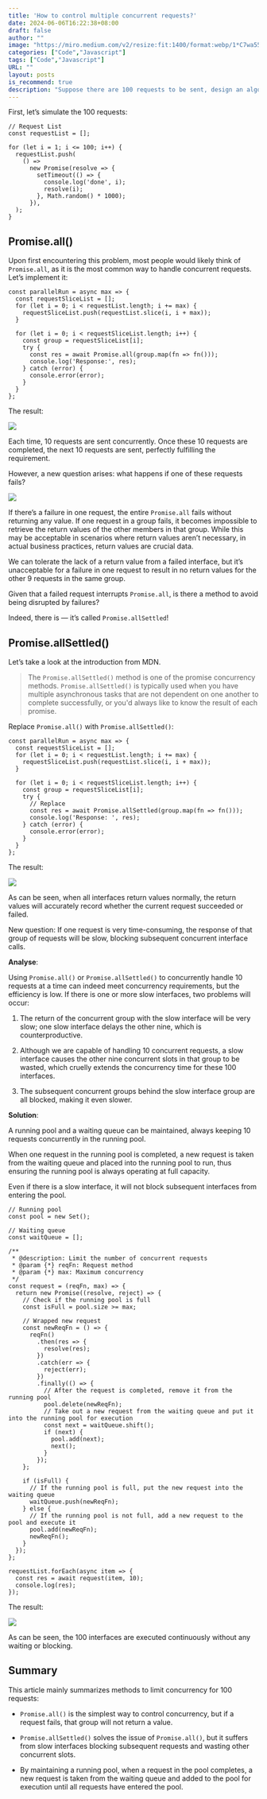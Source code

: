 ```yaml
---
title: 'How to control multiple concurrent requests?'
date: 2024-06-06T16:22:38+08:00
draft: false
author: ""
image: "https://miro.medium.com/v2/resize:fit:1400/format:webp/1*C7wa55tbYeJsoU9Ay8BbRg.jpeg"
categories: ["Code","Javascript"]
tags: ["Code","Javascript"]
URL: ""
layout: posts
is_recommend: true
description: "Suppose there are 100 requests to be sent, design an algorithm to control concurrent requests (with a maximum concurrency of 10) using Promise, to complete all 100 requests."
---
```


First, let’s simulate the 100 requests:

```
// Request List
const requestList = [];

for (let i = 1; i <= 100; i++) {
  requestList.push(
    () =>
      new Promise(resolve => {
        setTimeout(() => {
          console.log('done', i);
          resolve(i);
        }, Math.random() * 1000);
      }),
  );
}
```

## Promise.all()

Upon first encountering this problem, most people would likely think of `Promise.all`, as it is the most common way to handle concurrent requests. Let’s implement it:

```
const parallelRun = async max => {
  const requestSliceList = [];
  for (let i = 0; i < requestList.length; i += max) {
    requestSliceList.push(requestList.slice(i, i + max));
  }

  for (let i = 0; i < requestSliceList.length; i++) {
    const group = requestSliceList[i];
    try {
      const res = await Promise.all(group.map(fn => fn()));
      console.log('Response:', res);
    } catch (error) {
      console.error(error);
    }
  }
};
```

The result:

![](https://miro.medium.com/v2/resize:fit:1400/format:webp/1*LCXXm4fQqiX41fnDuOl1jQ.gif)

Each time, 10 requests are sent concurrently. Once these 10 requests are completed, the next 10 requests are sent, perfectly fulfilling the requirement.

However, a new question arises: what happens if one of these requests fails?

![](https://miro.medium.com/v2/resize:fit:1400/format:webp/1*v1Mywb8-45hHXLw2rX2z2g.gif)

If there’s a failure in one request, the entire `Promise.all` fails without returning any value. If one request in a group fails, it becomes impossible to retrieve the return values of the other members in that group. While this may be acceptable in scenarios where return values aren’t necessary, in actual business practices, return values are crucial data.

We can tolerate the lack of a return value from a failed interface, but it’s unacceptable for a failure in one request to result in no return values for the other 9 requests in the same group.

Given that a failed request interrupts `Promise.all`, is there a method to avoid being disrupted by failures?

Indeed, there is — it’s called `Promise.allSettled`!

## Promise.allSettled()

Let’s take a look at the introduction from MDN.

> The `Promise.allSettled()` method is one of the promise concurrency methods. `Promise.allSettled()` is typically used when you have multiple asynchronous tasks that are not dependent on one another to complete successfully, or you'd always like to know the result of each promise.

Replace `Promise.all()` with `Promise.allSettled()`:

```
const parallelRun = async max => {
  const requestSliceList = [];
  for (let i = 0; i < requestList.length; i += max) {
    requestSliceList.push(requestList.slice(i, i + max));
  }

  for (let i = 0; i < requestSliceList.length; i++) {
    const group = requestSliceList[i];
    try {
      // Replace
      const res = await Promise.allSettled(group.map(fn => fn()));
      console.log('Response: ', res);
    } catch (error) {
      console.error(error);
    }
  }
};
```

The result:

![](https://miro.medium.com/v2/resize:fit:1400/format:webp/1*BBTMDkKPMIoetXqB4_4NSg.png)

As can be seen, when all interfaces return values normally, the return values will accurately record whether the current request succeeded or failed.

New question: If one request is very time-consuming, the response of that group of requests will be slow, blocking subsequent concurrent interface calls.

**Analyse**:

Using `Promise.all()` or `Promise.allSettled()` to concurrently handle 10 requests at a time can indeed meet concurrency requirements, but the efficiency is low. If there is one or more slow interfaces, two problems will occur:

1. The return of the concurrent group with the slow interface will be very slow; one slow interface delays the other nine, which is counterproductive.

2. Although we are capable of handling 10 concurrent requests, a slow interface causes the other nine concurrent slots in that group to be wasted, which cruelly extends the concurrency time for these 100 interfaces.

3. The subsequent concurrent groups behind the slow interface group are all blocked, making it even slower.

**Solution**:

A running pool and a waiting queue can be maintained, always keeping 10 requests concurrently in the running pool.

When one request in the running pool is completed, a new request is taken from the waiting queue and placed into the running pool to run, thus ensuring the running pool is always operating at full capacity.

Even if there is a slow interface, it will not block subsequent interfaces from entering the pool.

```
// Running pool
const pool = new Set();

// Waiting queue
const waitQueue = [];

/**
 * @description: Limit the number of concurrent requests
 * @param {*} reqFn: Request method
 * @param {*} max: Maximum concurrency
 */
const request = (reqFn, max) => {
  return new Promise((resolve, reject) => {
    // Check if the running pool is full
    const isFull = pool.size >= max;

    // Wrapped new request
    const newReqFn = () => {
      reqFn()
        .then(res => {
          resolve(res);
        })
        .catch(err => {
          reject(err);
        })
        .finally(() => {
          // After the request is completed, remove it from the running pool
          pool.delete(newReqFn);
          // Take out a new request from the waiting queue and put it into the running pool for execution
          const next = waitQueue.shift();
          if (next) {
            pool.add(next);
            next();
          }
        });
    };

    if (isFull) {
      // If the running pool is full, put the new request into the waiting queue
      waitQueue.push(newReqFn);
    } else {
      // If the running pool is not full, add a new request to the pool and execute it
      pool.add(newReqFn);
      newReqFn();
    }
  });
};

requestList.forEach(async item => {
  const res = await request(item, 10);
  console.log(res);
});
```

The result:

![](https://miro.medium.com/v2/resize:fit:1400/format:webp/1*1vE8yqXy4Zksy1rXN9R9xw.gif)

As can be seen, the 100 interfaces are executed continuously without any waiting or blocking.

## Summary

This article mainly summarizes methods to limit concurrency for 100 requests:

- `Promise.all()` is the simplest way to control concurrency, but if a request fails, that group will not return a value.

- `Promise.allSettled()` solves the issue of `Promise.all()`, but it suffers from slow interfaces blocking subsequent requests and wasting other concurrent slots.

- By maintaining a running pool, when a request in the pool completes, a new request is taken from the waiting queue and added to the pool for execution until all requests have entered the pool.

